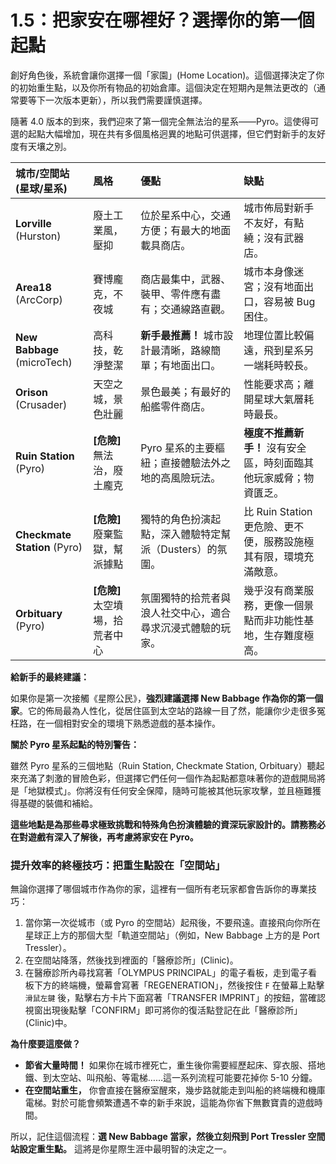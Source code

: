 # 1.5：把家安在哪裡好？選擇你的第一個起點

創好角色後，系統會讓你選擇一個「家園」(Home Location)。這個選擇決定了你的初始重生點，以及你所有物品的初始倉庫。這個決定在短期內是無法更改的（通常要等下一次版本更新），所以我們需要謹慎選擇。

隨著 4.0 版本的到來，我們迎來了第一個完全無法治的星系——Pyro。這使得可選的起點大幅增加，現在共有多個風格迥異的地點可供選擇，但它們對新手的友好度有天壤之別。

| 城市/空間站 (星球/星系)      | 風格                            | 優點                                                       | 缺點                                                              |
| :--------------------------- | :------------------------------ | :--------------------------------------------------------- | :---------------------------------------------------------------- |
| **Lorville** (Hurston)       | 廢土工業風，壓抑                | 位於星系中心，交通方便；有最大的地面載具商店。             | 城市佈局對新手不友好，有點繞；沒有武器店。                        |
| **Area18** (ArcCorp)         | 賽博龐克，不夜城                | 商店最集中，武器、裝甲、零件應有盡有；交通線路直觀。       | 城市本身像迷宮；沒有地面出口，容易被 Bug 困住。                   |
| **New Babbage** (microTech)  | 高科技，乾淨整潔                | **新手最推薦！** 城市設計最清晰，路線簡單；有地面出口。    | 地理位置比較偏遠，飛到星系另一端耗時較長。                        |
| **Orison** (Crusader)        | 天空之城，景色壯麗              | 景色最美；有最好的船艦零件商店。                           | 性能要求高；離開星球大氣層耗時最長。                              |
| **Ruin Station** (Pyro)      | **[危險]** 無法治，廢土龐克     | Pyro 星系的主要樞紐；直接體驗法外之地的高風險玩法。        | **極度不推薦新手！** 沒有安全區，時刻面臨其他玩家威脅；物資匱乏。 |
| **Checkmate Station** (Pyro) | **[危險]** 廢棄監獄，幫派據點   | 獨特的角色扮演起點，深入體驗特定幫派（Dusters）的氛圍。    | 比 Ruin Station 更危險、更不便，服務設施極其有限，環境充滿敵意。  |
| **Orbituary** (Pyro)         | **[危險]** 太空墳場，拾荒者中心 | 氛圍獨特的拾荒者與浪人社交中心，適合尋求沉浸式體驗的玩家。 | 幾乎沒有商業服務，更像一個景點而非功能性基地，生存難度極高。      |

**給新手的最終建議：**

如果你是第一次接觸《星際公民》，**強烈建議選擇 New Babbage 作為你的第一個家**。它的佈局最為人性化，從居住區到太空站的路線一目了然，能讓你少走很多冤枉路，在一個相對安全的環境下熟悉遊戲的基本操作。

**關於 Pyro 星系起點的特別警告：**

雖然 Pyro 星系的三個地點（Ruin Station, Checkmate Station, Orbituary）聽起來充滿了刺激的冒險色彩，但選擇它們任何一個作為起點都意味著你的遊戲開局將是「地獄模式」。你將沒有任何安全保障，隨時可能被其他玩家攻擊，並且極難獲得基礎的裝備和補給。

**這些地點是為那些尋求極致挑戰和特殊角色扮演體驗的資深玩家設計的。請務務必在對遊戲有深入了解後，再考慮將家安在 Pyro。**

### 提升效率的終極技巧：把重生點設在「空間站」

無論你選擇了哪個城市作為你的家，這裡有一個所有老玩家都會告訴你的專業技巧：

1.  當你第一次從城市（或 Pyro 的空間站）起飛後，不要飛遠。直接飛向你所在星球正上方的那個大型「軌道空間站」（例如，New Babbage 上方的是 Port Tressler）。
2.  在空間站降落，然後找到裡面的「醫療診所」(Clinic)。
3.  在醫療診所內尋找寫著「OLYMPUS PRINCIPAL」的電子看板，走到電子看板下方的終端機，螢幕會寫著「REGENERATION」，然後按住 `F` 在螢幕上點擊 `滑鼠左鍵` 後，點擊右方卡片下面寫著「TRANSFER IMPRINT」的按鈕，當確認視窗出現後點擊「CONFIRM」即可將你的復活點登記在此「醫療診所」(Clinic)中。

**為什麼要這麼做？**

- **節省大量時間！** 如果你在城市裡死亡，重生後你需要經歷起床、穿衣服、搭地鐵、到太空站、叫飛船、等電梯……這一系列流程可能要花掉你 5-10 分鐘。
- **在空間站重生，** 你會直接在醫療室醒來，幾步路就能走到叫船的終端機和機庫電梯。對於可能會頻繁遭遇不幸的新手來說，這能為你省下無數寶貴的遊戲時間。

所以，記住這個流程：**選 New Babbage 當家，然後立刻飛到 Port Tressler 空間站設定重生點。** 這將是你星際生涯中最明智的決定之一。
